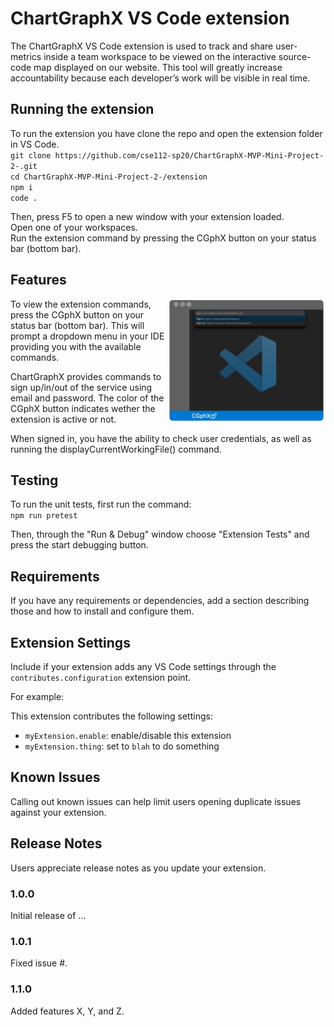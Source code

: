 # ChartGraphX VS Code extension

The ChartGraphX VS Code extension is used to track and share user-metrics inside a team workspace to be viewed on the interactive source-code map displayed on our website. This tool will greatly increase accountability because each developer’s work will be visible in real time.

## Running the extension

To run the extension you have clone the repo and open the extension folder in VS Code.    
``git clone https://github.com/cse112-sp20/ChartGraphX-MVP-Mini-Project-2-.git``   
``cd ChartGraphX-MVP-Mini-Project-2-/extension``   
``npm i``  
``code .``    



Then, press F5 to open a new window with your extension loaded.  
Open one of your workspaces.  
Run the extension command by pressing the CGphX button on your status bar (bottom bar). 

## Features
<img align="right" src="/readme.img/CGphx_proto.png" alt="prototypes"
	title="GhartGraphX extension" width="50%" />
To view the extension commands, press the CGphX button on your status bar (bottom bar). This will prompt a dropdown menu in your IDE providing you with the available commands.  


ChartGraphX provides commands to sign up/in/out of the service using email and password. The color of the CGphX button indicates wether the extension is active or not.   

When signed in, you have the ability to check user credentials, as well as running the displayCurrentWorkingFile() command.

## Testing

To run the unit tests, first run the command:  
``npm run pretest``  

Then, through the "Run & Debug" window choose "Extension Tests" and press the start debugging button. 

## Requirements

If you have any requirements or dependencies, add a section describing those and how to install and configure them.

## Extension Settings

Include if your extension adds any VS Code settings through the `contributes.configuration` extension point.

For example:

This extension contributes the following settings:

* `myExtension.enable`: enable/disable this extension
* `myExtension.thing`: set to `blah` to do something

## Known Issues

Calling out known issues can help limit users opening duplicate issues against your extension.

## Release Notes

Users appreciate release notes as you update your extension.

### 1.0.0

Initial release of ...

### 1.0.1

Fixed issue #.

### 1.1.0

Added features X, Y, and Z.
